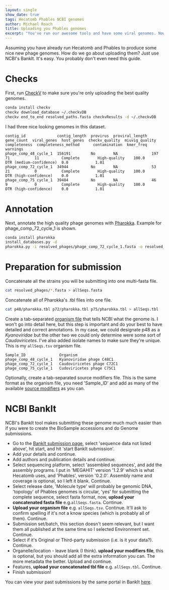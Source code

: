 ```yaml
---
layout: single
show_date: true
tags: Hecatomb Phables NCBI genomes
author: Michael Roach
title: Uploading you Phables genomes
excerpt: "You've run our awesome tools and have some viral genomes. Now what?"
---
```


Assuming you have already run Hecatomb and Phables to produce some nice new phage genomes.
How do we go about uploading them? Just use NCBI's BankIt. It's easy.
You probably don't even need this guide.

# Checks

First, run [CheckV](https://bitbucket.org/berkeleylab/checkv/src/master/) to make sure you're only uploading the best quality genomes.

```bash
conda install checkv
checkv download_database ~/.checkvDB
checkv end_to_end resolved_paths.fasta checkvResults -d ~/.checkvDB
```

I had three nice looking genomes in this dataset.

```text
contig_id              contig_length  provirus  proviral_length  gene_count  viral_genes  host_genes  checkv_quality  miuvig_quality  completeness  completeness_method      contamination  kmer_freq  warnings
phage_comp_48_cycle_1  156191         No        NA               197         71           11          Complete        High-quality    100.0         DTR (medium-confidence)  0.0            1.01
phage_comp_72_cycle_1  34944          No        NA               53          21           0           Complete        High-quality    100.0         DTR (high-confidence)    0.0            1.01
phage_comp_75_cycle_1  39484          No        NA               46          9            0           Complete        High-quality    100.0         DTR (high-confidence)    0.0            1.01
```

# Annotation

Next, annotate the high quality phage genomes with [Pharokka](https://github.com/gbouras13/pharokka).
Example for phage_comp_72_cycle_1 is shown.

```bash
conda install pharokka
install_databases.py -d
pharokka.py -i resolved_phages/phage_comp_72_cycle_1.fasta -o resolved_phages/phage_comp_72_cycle_1.out -t 4
```

# Preparation for submission

Concatenate all the strains you will be submitting into one multi-fasta file.

```bash
cat resolved_phages/*.fasta > allSeqs.fasta
```

Concatenate all of Pharokka's .tbl files into one file.

```bash
cat p48/pharokka.tbl p72/pharokka.tbl p75/pharokka.tbl > allSeqs.tbl
```

Create a tab-separated [organism file](https://www.ncbi.nlm.nih.gov/WebSub/html/help/organism.html) that tells NCBI what the genome is.
I won't go into detail here, but this step is important and do your best to have detailed and correct annotations.
In my case, we could designate p48 as a _Kyanoviridae_ but the other two we could only determine were some sort of _Caudoviricetes_.
I've also added isolate names to make sure they're unique. 
This is my `allSeqs.tsv` organism file.

```text
Sample_ID               Organism
phage_comp_48_cycle_1   Kyanoviridae phage C48C1
phage_comp_72_cycle_1   Caudoviricetes phage C72C1
phage_comp_75_cycle_1   Cudoviricetes phage C75C1
```

Optionally, create a tab-separated source modifiers file. 
This is the same format as the organism file, you need 'Sample_ID' and add as many of the available 
[source modifiers](https://www.ncbi.nlm.nih.gov/WebSub/html/help/genbank-source-table.html#modifiers) as you can.

# NCBI BankIt

NCBI's BankIt tool makes submitting these genome much much easier than if you were to create the
BioSample accessions and do Genome submissions.
 - Go to the [BankIt submission page](https://www.ncbi.nlm.nih.gov/WebSub/), 
   select 'sequence data not listed above', hit start, and hit 'start BankIt submission'.
 - Add your details and continue.
 - Add authors and publication details and continue.
 - Select sequencing platform, select 'assembled sequences', and add the assembly programs.
    I put in 'MEGAHIT' version '1.2.9' which is what Hecatomb uses, and 'Phables', version '0.2.0'.
    Assembly name and coverage is optional, so I left it blank. Continue.
 - Select release date, 'Molecule type' will probably be genomic DNA, 
   'topology' of Phables genomes is circular, 'yes' for submitting the complete sequence, 
   select fasta format, now, __upload your concatenated fasta file__ e.g.`allSeqs.fasta`. Continue.
 - __Upload your organism file__ e.g. `allSeqs.tsv`. Continue. 
   It'll ask to confirm spelling if it's not a know species (which is probably all of them). Continue.
 - Submission set/batch, this section doesn't seem relevant, 
   but I want them all published at the same time so I selected Environment set. Continue.
 - Select if it's Original or Third-party submission (i.e. is it your data?). Continue.
 - Organelle/location - leave blank (I think). 
   __upload your modifiers file__, this is optional, but you should add all the extra information you can. 
   The more metadata the better. Upload and continue.
 - Features, __upload your concatenated tbl file__ e.g. `allSeqs.tbl`. Continue.
 - Finish submission!

You can view your past submissions by the same portal in BankIt [here](https://www.ncbi.nlm.nih.gov/WebSub/?tool=genbank&form=history).
